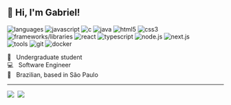## 👋 Hi, I'm Gabriel!

![languages](https://img.shields.io/static/v1?label=&message=languages:&color=111&style=flat-square)
![javascript](https://img.shields.io/static/v1?logo=javascript&label=&message=javascript&color=36465D&logoColor=AAA&style=flat-square)
![c](https://img.shields.io/static/v1?logo=c&label=&message=c&color=36465D&logoColor=AAA&style=flat-square)
![java](https://img.shields.io/static/v1?logo=java&label=&message=java&color=36465D&logoColor=AAA&style=flat-square)
![html5](https://img.shields.io/static/v1?logo=html5&label=&message=html5&color=36465D&logoColor=AAA&style=flat-square)
![css3](https://img.shields.io/static/v1?logo=css3&label=&message=css3&color=36465D&logoColor=AAA&style=flat-square)
<br>
![frameworks/libraries](https://img.shields.io/static/v1?label=&message=frameworks/libraries:&color=111&style=flat-square)
![react](https://img.shields.io/static/v1?logo=react&label=&message=react&color=36465D&logoColor=AAA&style=flat-square)
![typescript](https://img.shields.io/static/v1?logo=typescript&label=&message=typescript&color=36465D&logoColor=AAA&style=flat-square)
![node.js](https://img.shields.io/static/v1?logo=node.js&label=&message=node.js&color=36465D&logoColor=AAA&style=flat-square)
![next.js](https://img.shields.io/static/v1?logo=next.js&label=&message=next.js&color=36465D&logoColor=AAA&style=flat-square)
<br>
![tools](https://img.shields.io/static/v1?label=&message=tools:&color=111&style=flat-square)
![git](https://img.shields.io/static/v1?logo=git&label=&message=git&color=36465D&logoColor=AAA&style=flat-square)
![docker](https://img.shields.io/static/v1?logo=docker&label=&message=docker&color=36465D&logoColor=AAA&style=flat-square)

🏫 &nbsp; Undergraduate student<br>
💻 &nbsp; Software Engineer<br>
🏡 &nbsp; Brazilian, based in São Paulo<br>

---

[![](https://github-readme-stats.vercel.app/api?username=gabrielsarubo&theme=dark)]()&nbsp;
[![](https://github-readme-stats.vercel.app/api/top-langs/?username=gabrielsarubo&size_weight=0.5&count_weight=0.5&layout=donut&theme=dark)]()
